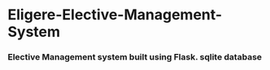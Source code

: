 # Eligere-Elective-Management-System

### Elective Management system built using Flask. sqlite database